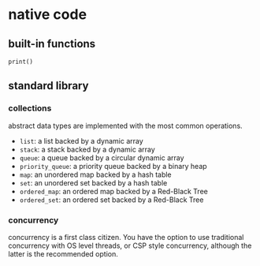 # native code

## built-in functions

`print()`

## standard library

### collections

abstract data types are implemented with the most common operations.

- `list`: a list backed by a dynamic array
- `stack`: a stack backed by a dynamic array
- `queue`: a queue backed by a circular dynamic array
- `priority_queue`: a priority queue backed by a binary heap
- `map`: an unordered map backed by a hash table
- `set`: an unordered set backed by a hash table
- `ordered_map`: an ordered map backed by a Red-Black Tree
- `ordered_set`: an ordered set backed by a Red-Black Tree

### concurrency

concurrency is a first class citizen. You have the option to use traditional concurrency with OS level threads, or CSP style concurrency, although the latter is the recommended option.